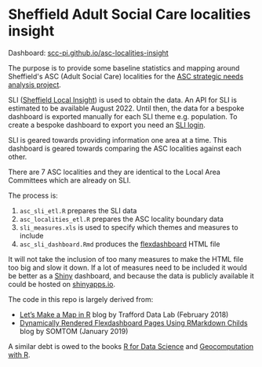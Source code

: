 # Sheffield Adult Social Care localities insight  

Dashboard: [scc-pi.github.io/asc-localities-insight](https://scc-pi.github.io/asc-localities-insight/)

The purpose is to provide some baseline statistics and mapping around Sheffield's ASC (Adult Social Care) localities for the [ASC strategic needs analysis project](https://github.com/scc-pi/ASC_SNA).  

SLI ([Sheffield Local Insight](https://sheffield.communityinsight.org/)) is used to obtain the data. An API for SLI is estimated to be available August 2022. Until then, the data for a bespoke dashboard is exported manually for each SLI theme e.g. population. To create a bespoke dashboard to export you need an [SLI login](https://local.communityinsight.org/login/).

SLI is geared towards providing information one area at a time. This dashboard is geared towards comparing the ASC localities against each other.

There are 7 ASC localities and they are identical to the Local Area Committees which are already on SLI.

The process is:
1. `asc_sli_etl.R` prepares the SLI data  
1. `asc_localities_etl.R` prepares the ASC locality boundary data  
1. `sli_measures.xls` is used to specify which themes and measures to include  
1. `asc_sli_dashboard.Rmd` produces the [flexdashboard](https://pkgs.rstudio.com/flexdashboard/) HTML file  

It will not take the inclusion of too many measures to make the HTML file too big and slow it down. If a lot of measures need to be included it would be better as a [Shiny](https://shiny.rstudio.com/) dashboard, and because the data is publicly available it could be hosted on [shinyapps.io](https://www.shinyapps.io/).

The code in this repo is largely derived from:  
- [Let’s Make a Map in R](https://medium.com/@traffordDataLab/lets-make-a-map-in-r-7bd1d9366098) blog by Trafford Data Lab (February 2018)  
- [Dynamically Rendered Flexdashboard Pages Using RMarkdown Childs](https://somtom.github.io/post/using-dynamically-rendered-r-markdown-childs-for-reports/) blog by SOMTOM (January 2019)  

A similar debt is owed to the books [R for Data Science](https://r4ds.had.co.nz/) and [Geocomputation with R](https://geocompr.robinlovelace.net/).